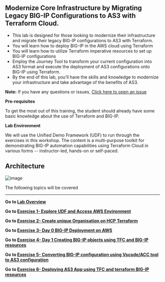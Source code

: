 ## Modernize Core Infrastructure by Migrating Legacy BIG-IP Configurations to AS3 with Terraform Cloud. 
- This lab is designed for those looking to modernize their infrastructure and migrate their legacy BIG-IP configurations to AS3 with Terraform. 
- You will learn how to deploy BIG-IP in the AWS cloud using Terraform 
- You will learn how to utilize Terraform imperative resources to set up BIG-IP configurations
- Employ the Journey Tool to transform your current configuration into AS3 format and execute the deployment of AS3 configurations onto BIG-IP using Terraform.
- By the end of this lab, you'll have the skills and knowledge to modernize your infrastructure and take advantage of the benefits of AS3.


**Note:** 
If you have any questions or issues, [Click here to open an issue](https://github.com/f5businessdevelopment/BIGIP_TerraformCloud/issues)

**Pre-requisites**

To get the most out of this training, the student should already have some basic knowledge about the use of Terraform and BIG-IP.

**Lab Environment**

We will use the Unified Demo Framework (UDF) to run through the exercises in this workshop. The content is a multi-purpose toolkit for demonstrating BIG-IP automation capabilities using Terraform Cloud  in various forms -- instructor-led, hands-on or self-paced.

## Architecture
![image](https://github.com/f5businessdevelopment/bigipworkshop/assets/13858248/52ba0d6a-d78c-4c0e-8d6f-b4ab24c5101d)



The following topics will be covered

---
**Go to [Lab Overview](docs/overview.md)**

**Go to [Exercise 1- Explore UDF and Access AWS Environment](docs/ex1.md)**

**Go to [Exercise 2- Create unique Organisation on HCP Terraform](docs/ex2.md)**

**Go to [Exercise 3- Day 0 BIG-IP Deployment on AWS ](docs/ex3.md)**

**Go to [Exercise 4- Day 1 Creating BIG-IP objects using TFC and BIG-IP resources ](docs/ex4.md)**

**Go to [Exercise 5- Converting BIG-IP configuration using Vscode/ACC tool to AS3 configuration](docs/ex5.md)**

**Go to [Exercise 6- Deploying AS3 App using TFC and terraform BIG-IP resources](docs/ex6.md)**
